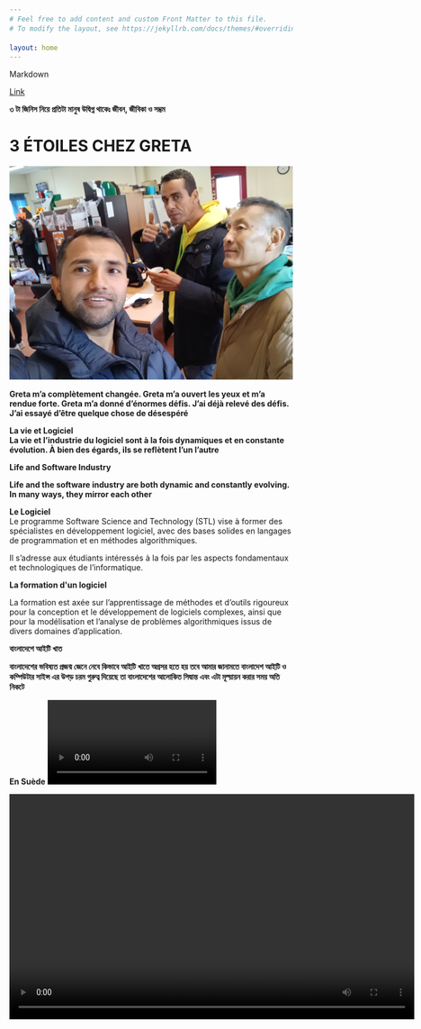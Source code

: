 ```yaml
---
# Feel free to add content and custom Front Matter to this file.
# To modify the layout, see https://jekyllrb.com/docs/themes/#overriding-theme-defaults

layout: home
---
```


Markdown

[Link](https://www.markdownguide.org/cheat-sheet/)

**৩ টা জিনিস নিয়ে প্রতিটা মানুষ উদ্বিগ্ন থাকেঃ জীবন, জীবিকা ও সম্ভ্রম**



# 3 ÉTOILES CHEZ GRETA

![Greta](./images/done.jpg)

**Greta m’a complètement changée. Greta m’a ouvert les yeux et m’a rendue forte. Greta m’a donné d’énormes défis. J’ai déjà relevé des défis. J’ai essayé d’être quelque chose de désespéré**


**La vie et Logiciel**<br>
**La vie et l’industrie du logiciel sont à la fois dynamiques et en constante évolution. À bien des égards, ils se reflètent l’un l’autre**

 **Life and Software Industry**

**Life and the software industry are both dynamic and constantly evolving. In many ways, they mirror each other**



**Le Logiciel**<br>
Le programme Software Science and Technology (STL) vise à former des spécialistes en développement logiciel, avec des bases solides en langages de programmation et en méthodes algorithmiques.

Il s’adresse aux étudiants intéressés à la fois par les aspects fondamentaux et technologiques de l’informatique.










**La formation d'un logiciel**

La formation est axée sur l’apprentissage de méthodes et d’outils rigoureux pour la conception et le développement de logiciels complexes, ainsi que pour la modélisation et l’analyse de problèmes algorithmiques issus de divers domaines d’application.




  
 **বাংলাদেশে আইটি খাত**

**বাংলাদেশের ভবিষ্যত প্রজন্ম জেনে নেবে কিভাবে আইটি খাতে অগ্রসর হতে হয় তবে আমার জানামতে বাংলাদেশ আইটি ও কম্পিউটার সাইন্স এর উপড় চরম গুরুত্ব দিয়েছে তা বাংলাদেশের আলোকিত সিদ্বান্ত এবং এটা মূল্য়ায়ন করার সময় অতি নিকটে**

**En Suède**
![](./images/MOV.mp4)

<video width="720" height="400" controls="">
        <source src="images/MOV.mp4" type="video/mp4">

        Your browser does not support the video tag.
    </video>







**OBJECTIVES OF SOFTWARE**

- Software reliability and algorithms.

- Web programming, competition and mobility.
- Software engineering and development environments.





**NUMBERED LIST (LISTE DES NUMÉROS)**
<br>
1. Un 
2. Deux 
3. Trois
4. Quatre
5. Cinq
6. Six

```python
print("Hello World")

```








# PREMIER RUBRIQUE
Tout d'abord, nous avons besoin d'alphabets et de vocabulaire pour apprendre la française.

Nous pouvons commencer à écrire des mots et des petites phrases pour parler couramment la française.
## DEUXIÈME RUBRIQUE
Ensuite, nous devrions écouter des locuteurs natifs et de l'audio français.



### TROISIÈME RUBRIQUE
 Enfin, nous devons parler en français. Au tout début, notrela conversation pourrait comporter beaucoup d'erreurs, mais nous devons vraiment commencer à parler et à continuer. 








**En 2011, dans mon pays.**<br>
![Comment on imagee](./images/fourstar.jpg)



**COMPÉTENCES REQUISES:**

**Dieu a donné de nombreuses bénédictions à l’homme, parmi lesquelles la technique de création de compétences est la meilleure, il n’y a personne de plus puissant que cela parce que la chose qui est utile est la compétence et cette compétence peut construire une meilleure carrière.**


**N’ABANDONNEZ JAMAIS**

**L’homme qui traverse la structure brisée devient un combattant, le combat doit continuer jusqu’à la fin car s’il abandonne, la lueur d’espoir est perdue et s’il continue d’essayer, l’espoir lui atteint le sommet d’or de son succès.**



**DYNAMISME** <br>
**Devenir une personne dynamique implique de cultiver activement divers aspects de vous-même pour vous adapter à différentes situations, grandir personnellement et professionnellement et vous engager plus efficacement dans le monde qui vous entoure. Voici quelques mesures que vous pouvez prendre pour devenir plus dynamique :**

**1. Apprentissage continu :** 

**2. Accueillez le changement :** 

**3. Fixez-vous des objectifs :**

**4. Sortez de votre zone de confort :**

**5. Développer des compétences interpersonnelles :** 

**6. Restez curieux :**

**7. Adaptabilité :** 

**8. Maintenir l’équilibre :**


**9. Sollicitez des commentaires :** 


**10. Passez à l’action :**



**PRATIQUE DE LA GRAMMAIRE**
        

**Révisez et pratiquez les conjugaisons des verbes, en particulier au présent, au passé et au futur.
Apprenez et utilisez des expressions françaises courantes et des expressions idiomatiques.**

**Travaillez sur la structure des phrases, y compris l'ordre des mots et l'accord des adjectifs avec les noms.**

**SCIENCE ET TECHNOLOGIE** <br>
**Les physiciens franchissent une étape majeure vers la création d’une horloge nucléaire**

[https://www.sciencenews.org/](https://www.sciencenews.org/)

![alt text](image.Screenshot_20240412_172206_... U)


**Sciences appliquées** <br>
**Applied Sciences est une revue internationale, évaluée par des pairs et en libre accès sur tous les aspects des sciences naturelles appliquées, publiée bimensuellement en ligne par MDPI.**

**Définition du Logiciel.**

**Certainement! « Logiciel » fait référence à un ensemble d’instructions, de données ou de programmes qui permettent à un ordinateur d’effectuer des tâches ou des fonctions spécifiques. Il englobe un large éventail d’applications, des systèmes d’exploitation et des outils de productivité aux jeux et aux applications mobiles**


**CLOUD COMPUTING**

[https://en.wikipedia.org/wiki/Cloud_computing](https://en.wikipedia.org/wiki/Cloud_computing)


**Cloud computing is the on-demand availability of computer system resources, especially data storage (cloud storage) and computing power, without direct active management by the user. Large clouds often have functions distributed over multiple locations, each of which is a data center. Cloud computing relies on sharing of resources to achieve coherence and typically uses a pay-as-you-go model, which can help in reducing capital expenses but may also lead to unexpected operating expenses for users**

1. Computer System Resources 
2. Cloud Storage
3. Computing Power
4. Data Center
5. Operating Expenses
6. Capital Expenses


**How to Build Your Brain** 
<br>
**Certainly! Building and maintaining a healthy brain involves a combination of lifestyle choices and mental exercises. Here are some effective strategies to boost your brainpower:**

1. Meditation: Regular meditation can slow brain aging and enhance information processing.
Visualization: Practice forming vivid mental images to organize information and make better decisions1.
2. Playing Games:
Card games and board games are not only fun but also beneficial for brain health. They’re linked to a decreased risk of cognitive impairment in older adults.
Memory card games challenge short-term memory and pattern recognition.
Completing jigsaw puzzles activates various cognitive functions, including perception, mental rotation, working memory, and reasoning.
3. Crossword Puzzles: Engaging in crossword puzzles may delay memory decline in people with preclinical dementia.
4. Learning New Skills: Continuously learning new skills keeps your brain active and adaptable.
Increasing Vocabulary: Expanding your vocabulary stimulates cognitive function.
5. Learning a Language: Learning a new language enhances brain connectivity and cognitive abilities.
6. Listening to Music: Music can positively impact mood and cognition.
7. Playing Musical Instruments: Playing an instrument engages multiple brain areas.
8. Engaging Hobbies: Pursue hobbies that challenge your mind, such as painting, writing, or playing an instrument.
9. Regular Exercise: Physical activity improves blood flow to the brain and supports overall brain health.
10. Tai Chi: This mind-body practice combines movement, meditation, and deep breathing, benefiting both body and brain.
11. Quality Sleep: Ensure you get enough rest, as sleep is crucial for brain function and memory consolidation.<br>

**Remember, a holistic approach that includes a balanced diet, exercise, and mental stimulation contributes to a healthier brain**




> PARFOIS, NOTRE VISION PEUT ÊTRE ÉNORME, MAIS NOTRE APPROCHE PEUT ÊTRE PLUS INTELLIGENTE QUE NOUS NE LE PENSONS, CAR EN FIN DE COMPTE, DE BELLES IDÉES APPORTENT UN SUCCÈS GIGANTESQUE




**TELEGRAM SE PROPAGE COMME UN FEU DE FORÊT**
<br>
Durov, dont la fortune est estimée par Forbes à 15,5 milliards de dollars, a déclaré que certains gouvernements avaient cherché à faire pression sur lui, mais que l’application, qui compte désormais 900 millions d’utilisateurs actifs, devrait rester une « plate-forme neutre » et non un « acteur de la géopolitique » <br>

- Telegram doit être libre, ne prenez pas parti - Durov
- Telegram aime Dubaï car c’est neutre
- Durov dit qu’Apple et Google menacent la liberté





**LE BONHEUR**<br>
**Les gens recherchent le bonheur, mais à mon avis, le bonheur de l’esprit est le vrai bonheur parce que la douleur de l’esprit est la dépression et les gens ne peuvent jamais être heureux avec la dépression, même cette dépression fait souffrir les gens de malades mentaux permanents en même temps, ce qui est très pénible**<br>
**La méditation est la grande solution de la dépression**


**প্রযুক্তি**<br>

[https://mzamin.com/news.php?news=106027](https://mzamin.com/news.php?news=106027)
<br>

> আমার মতে প্রযুক্তি আর মানবিকতা একত্রে একসাথে চলা উচিত তা না হলে মানব সভ্যতা অনেক বিপর্যয়ের মধ্য দিয়ে যাবে বলেই আমার অভিমত আর সমগ্র পৃথিবীতে এটাই দেখা যাচ্ছে

<br>
প্রযুক্তি হল  কৌশল, দক্ষতা, পদ্ধতি ও প্রক্রিয়া-সমষ্টি, যা পণ্য ও সেবা উৎপাদনে বা উদ্দেশ্য সাধনে ব্যবহৃত হয়; যেমন: বৈজ্ঞানিক অনুসন্ধান। প্রযুক্তি হতে পারে কৌশল ও প্রক্রিয়ার জ্ঞান বা এটি অন্তর্ভুক্ত হতে পারে শুধুমাত্র যন্ত্রের ধারণা যে, এটি কীভাবে পরিচালিত হয় এগুলো সম্পর্কে বিশদ জ্ঞান ব্যতীত। কৌশল, ( অর্থাৎ মেশিন বা যন্ত্র) যা প্রযুক্তির ইনপুট ব্যবহার নিয়ে ১টি আউটপুট ফলে পরিণত করে তাকে প্রযুক্তি কৌশল বা প্রযুক্তিগত কৌশল বলে।<br>


**প্রযুক্তির ক্ষেত্র**<br>
তথ্য প্রযুক্তি: তথ্য প্রযুক্তি  (আইটি) হলো আজকের কম্পিউটারাইজড ও  ওয়্যারলেস  দুনিয়ার কেন্দ্র যার মধ্যে আমরা বসবাস করি।এটির যেমন একটি ইন্ডাস্ট্রি  হিসেবে ইলেকট্রনিক্স  তত্ত্বের  সমন্বয়ে কম্পিউটার হার্ডওয়্যার ও সফটওয়্যার তৈরি করছে  তেমনি একটি প্রযুক্তি হিসেবে বর্তমানে অন্য প্রযুক্তির ক্ষেত্রগুলোকে   সচল  করছে। আইটি যেকোনো ধরনের তথ্য তৈরি,  জমা ও আদান প্রদানে ব্যবহৃত হয় যেমন - বিজনেস ডাটা, ভয়েস কমিউনিকেশন, ফটোগ্রাফি ও গ্রাফিক্স ইত্যাদি।

**প্রযুক্তির জীবন চক্রের চারটি পর্যায় রয়েছে:**<br>

- গবেষণা ও উন্নয়ন (আরএন্ডডি) - এই পর্যায়ে প্রযুক্তিগত উদ্ভাবনের জন্য বিনিয়োগের ঝুঁকি নেওয়া হয় ।সংস্থা ও গবেষণা প্রতিষ্ঠান গুলো গবেষণা ও উন্নয়নে কৌশলগত দিক নির্দেশনার মাধ্যমে ধীরে ধীরে  একটি প্রযুক্তির  পরীক্ষামূলক সংস্করণে  পৌঁছায়।<br>
- সমুত্থান ও বাণিজ্যিকীকরণ - এই পর্বে পণ্য আবিষ্কার থেকে সম্পূর্ণরূপে ব্যয় পুনরুদ্ধার করা সময়সীমার অন্তর্ভুক্ত।এই পর্যায়ে  আবিষ্কারের দ্রুত বৃদ্ধি ও বণ্টন দেখা যায় এবং নতুন ও অধিক কার্যকরী পণ্যের প্রতিযোগিতামূলক সুবিধার  দ্বার উন্মোচিত হয়।<br>
- ব্যাপন ও পরিপক্কতা - যেহেতু জনসাধারণ নতুন উদ্ভাবন গ্রহণ করে  তাই প্রতিযোগিরা বাজারে প্রবেশ করে এবং জোগান চাহিদাকে অতিক্রম করতে শুরু করে। এই পর্যায়ে, ধারণাটি স্বাভাবিক হওয়ার সাথে সাথে বিনিময় ধীর হতে শুরু করে।<br>
- পতন ও প্রতিকল্পন - চূড়ান্ত পর্যায়ে  যখন পণ্য সুবিধা ও  সম্ভাব্য মূল্য  নিয়ন্ত্রিত হয় তখন উৎপাদন ও বিক্রয়  কমতে থাকে। এই হ্রাস একসময় পতনে পৌঁছে যায়। তখন সংস্থাগুলো নতুন  উদ্ভাবনের দিকে অগ্রসর হয়।<br>

> প্রযুক্তির অনেক ভালো দিক আছে এমনকি খারাপ দিকও আছে যা আমাদের জন্য অনেক বিব্রতকর কারন যারা প্রযুক্তি পেয়েছে তারা নৈতিকতাটা প্রযুক্তির সাথে যোগ করতে পারে নি আর এটাই মানবজাতির জন্য সবচাইতে বড় বিপর্যয় কারন আপনার হাতে থাকা প্রযুক্তি দিয়ে যদি অন্য মানুষের ক্ষতি করেন তাহলে এই প্রযুক্তির কোন মূল্য নেই আর এই আধুনিক বিশ্বে মূল্যহীন এই প্রযুক্তিই হচ্ছে মানবসভ্যতা ধ্বংসের মূল কারন **



























